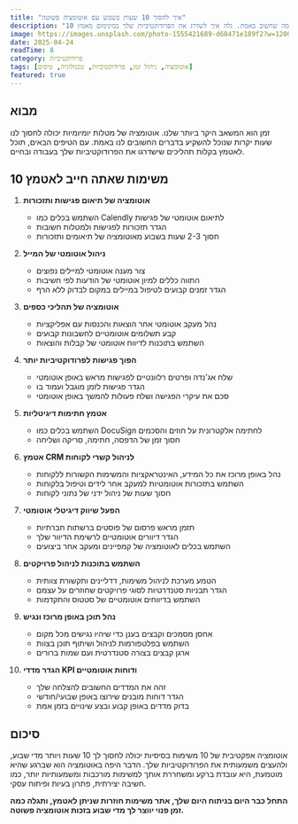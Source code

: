 ```yaml
---
title: "איך לחסוך 10 שעות בשבוע עם אוטומציה פשוטה"
description: "10 טיפים מעשיים ליישום מיידי שיחסכו לך זמן יקר ויאפשרו לך להתמקד במה שחשוב באמת. גלה איך לשדרג את הפרודוקטיביות שלך במינימום מאמץ."
image: https://images.unsplash.com/photo-1555421689-d68471e189f2?w=1200&h=600&fit=crop
date: 2025-04-24
readTime: 8
category: פרודוקטיביות
tags: [אוטומציה, ניהול זמן, פרודוקטיביות, טכנולוגיה, טיפים]
featured: true
---
```


## מבוא

זמן הוא המשאב היקר ביותר שלנו. אוטומציה של מטלות יומיומיות יכולה לחסוך לנו שעות יקרות שנוכל להשקיע בדברים החשובים לנו באמת. עם הטיפים הבאים, תוכל לאטמץ בקלות תהליכים שישדרגו את הפרודוקטיביות שלך בעבודה ובחיים.

## 10 משימות שאתה חייב לאטמץ

1. **אוטומציה של תיאום פגישות ותזכורות**
   - השתמש בכלים כמו Calendly לתיאום אוטומטי של פגישות
   - הגדר תזכורות לפגישות ולמטלות חשובות
   - חסוך 2-3 שעות בשבוע מאוטומציה של תיאומים ותזכורות
2. **ניהול אוטומטי של המייל**
   - צור מענה אוטומטי למיילים נפוצים
   - התווה כללים למיון אוטומטי של הודעות לפי חשיבות
   - הגדר זמנים קבועים לטיפול במיילים במקום לבדוק ללא הרף
3. **אוטומציה של תהליכי כספים**
   - נהל מעקב אוטומטי אחר הוצאות והכנסות עם אפליקציות
   - קבע תשלומים אוטומטיים לחשבונות קבועים
   - השתמש בתוכנות לדיווח אוטומטי של קבלות והוצאות
4. **הפוך פגישות לפרודוקטיביות יותר**

   - שלח אג'נדה ופרטים רלוונטיים לפגישות מראש באופן אוטומטי
   - הגדר פגישות לזמן מוגבל ועמוד בו
   - סכם את עיקרי הפגישה ושלח פעולות להמשך באופן אוטומטי

5. **אטמץ חתימות דיגיטליות**
   - השתמש בכלים כמו DocuSign לחתימה אלקטרונית על חוזים והסכמים
   - חסוך זמן של הדפסה, חתימה, סריקה ושליחה
6. **אטמץ CRM לניהול קשרי לקוחות**

   - נהל באופן מרוכז את כל המידע, האינטראקציות והמשימות הקשורות ללקוחות
   - השתמש בתזכורות אוטומטיות למעקב אחר לידים וטיפול בלקוחות
   - חסוך שעות של ניהול ידני של נתוני לקוחות

7. **הפעל שיווק דיגיטלי אוטומטי**

   - תזמן מראש פרסום של פוסטים ברשתות חברתיות
   - הגדר דיוורים אוטומטיים לרשימת הדיוור שלך
   - השתמש בכלים לאוטומציה של קמפיינים ומעקב אחר ביצועים

8. **השתמש בתוכנות לניהול פרויקטים**
   - הטמע מערכת לניהול משימות, דדליינים ותקשורת צוותית
   - הגדר תבניות סטנדרטיות לסוגי פרויקטים שחוזרים על עצמם
   - השתמש בדיווחים אוטומטיים של סטטוס והתקדמות
9. **נהל תוכן באופן מרוכז ונגיש**
   - אחסן מסמכים וקבצים בענן כדי שיהיו נגישים מכל מקום
   - השתמש בפלטפורמות לניהול ושיתוף תוכן בצוות
   - ארגן קבצים בצורה סטנדרטית ועם שמות ברורים
10. **הגדר מדדי KPI ודוחות אוטומטיים**
    - זהה את המדדים החשובים להצלחה שלך
    - הגדר דוחות מובנים שירוצו באופן שבועי/חודשי
    - בדוק מדדים באופן קבוע ובצע שינויים בזמן אמת

## סיכום

אוטומציה אפקטיבית של 10 משימות בסיסיות יכולה לחסוך לך 10 שעות ויותר מדי שבוע, ולהעצים משמעותית את הפרודוקטיביות שלך. הדבר היפה באוטומציה הוא שברגע שהיא מוטמעת, היא עובדת ברקע ומשחררת אותך למשימות מורכבות ומשמעותיות יותר, כמו חשיבה יצירתית, פתרון בעיות ופיתוח עסקי.

**התחל כבר היום בניתוח היום שלך, אתר משימות חוזרות שניתן לאטמץ, ותגלה כמה זמן פנוי יווצר לך מדי שבוע בזכות אוטומציה פשוטה.**
